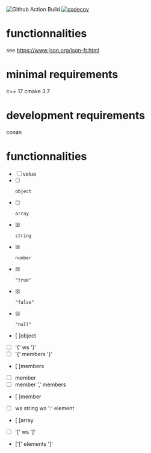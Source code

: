 ![Github Action Build](https://github.com/davidtazy/tetris_engine_kata/workflows/Github%20Action%20Build/badge.svg?branch=master)
[![codecov](https://codecov.io/gh/davidtazy/tetris_engine_kata/branch/master/graph/badge.svg)](https://codecov.io/gh/davidtazy/tetris_engine_kata)

<h1>functionnalities</h1>

see https://www.json.org/json-fr.html


<h1> minimal requirements </h1>

c++ 17
cmake 3.7

<h1> development requirements </h1>

conan 

<h1> functionnalities </h1>



- [ ] value
- [ ]     object
- [ ]     array
- [x]     string
- [x]     number
- [x]     "true"
- [x]     "false"
- [x]     "null"

- [ ]object
- [ ]   '{' ws '}'
- [ ]   '{' members '}'

- [ ]members
- [ ]   member
- [ ]   member ',' members

- [ ]member
- [ ]   ws string ws ':' element

- [ ]array
- [ ]   '[' ws ']'
- ['[' elements ']'
